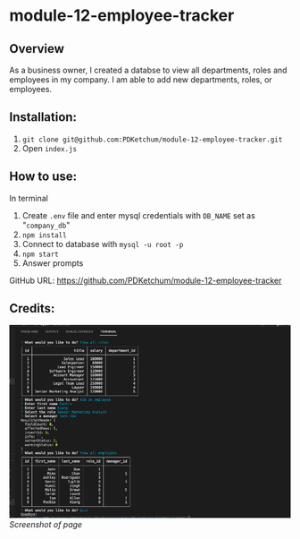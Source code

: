 # module-12-employee-tracker

## Overview

As a business owner, I created a databse to view all departments, roles and employees in my company. I am able to add new departments, roles, or employees.

## Installation:

1. `git clone git@github.com:PDKetchum/module-12-employee-tracker.git`
2. Open `index.js`

## How to use:

In terminal

1. Create `.env` file and enter mysql credentials with `DB_NAME` set as "`company_db`"
2. `npm install`
3. Connect to database with `mysql -u root -p`
4. `npm start`
5. Answer prompts

GitHub URL: https://github.com/PDKetchum/module-12-employee-tracker

## Credits:

![](screenshot.png)
_Screenshot of page_
